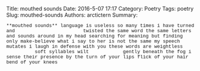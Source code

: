 Title: mouthed sounds
Date: 2016-5-07 17:17
Category: Poetry
Tags: poetry
Slug: mouthed-sounds
Authors: arctictern
Summary: 

<span style="font-family:Courier New; font-size: 90%">
**mouthed sounds**  
language is useless  
so many times i have turned and  
&nbsp;&nbsp;&nbsp;&nbsp;&nbsp;&nbsp;&nbsp;&nbsp;&nbsp;&nbsp;&nbsp;&nbsp;&nbsp;&nbsp;&nbsp;&nbsp;&nbsp;&nbsp;&nbsp;&nbsp;&nbsp;&nbsp; twisted   
the same word  
the same letters and sounds  
around in my head searching for  
meaning but finding only make-believe  
what i say to her is not the same  
my speech mutates  
i laugh in defense  
with you these words are weightless  
&nbsp;&nbsp;&nbsp;&nbsp;&nbsp;&nbsp;&nbsp;&nbsp;&nbsp; soft syllables wilt  
&nbsp;&nbsp;&nbsp;&nbsp;&nbsp;&nbsp;&nbsp;&nbsp;&nbsp;&nbsp; gently beneath the fog  
i sense their presence by  
the turn of your lips  
flick of your hair  
bend of your knees  
</span>
